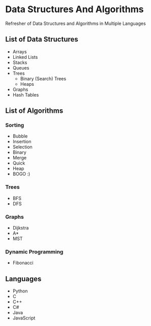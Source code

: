 # Data Structures And Algorithms
Refresher of Data Structures and Algorithms in Multiple Languages
## List of Data Structures
* Arrays
* Linked Lists
* Stacks
* Queues
* Trees
  * Binary (Search) Trees
  * Heaps
* Graphs
* Hash Tables
## List of Algorithms
### Sorting
* Bubble
* Insertion
* Selection
* Binary
* Merge
* Quick
* Heap
* BOGO :)
### Trees
* BFS
* DFS
### Graphs
* Dijkstra
* A*
* MST
### Dynamic Programming
* Fibonacci
## Languages
* Python
* C
* C++
* C#
* Java
* JavaScript